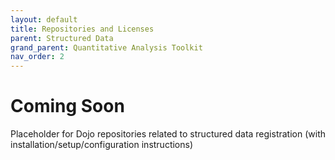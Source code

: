 ```yaml
---
layout: default
title: Repositories and Licenses
parent: Structured Data
grand_parent: Quantitative Analysis Toolkit
nav_order: 2
---
```


# Coming Soon

Placeholder for Dojo repositories related to structured data registration (with installation/setup/configuration instructions)
